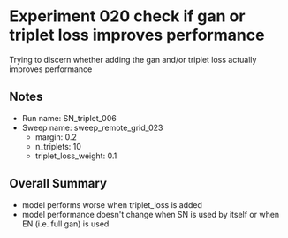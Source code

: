 # Experiment 020 check if gan or triplet loss improves performance
Trying to discern whether adding the gan and/or triplet loss actually improves performance

## Notes
- Run name: SN_triplet_006
- Sweep name: sweep_remote_grid_023
	- margin: 0.2
	- n_triplets: 10
	- triplet_loss_weight: 0.1


## Overall Summary
- model performs worse when triplet_loss is added
- model performance doesn't change when SN is used by itself or when EN (i.e. full gan) is used




	

